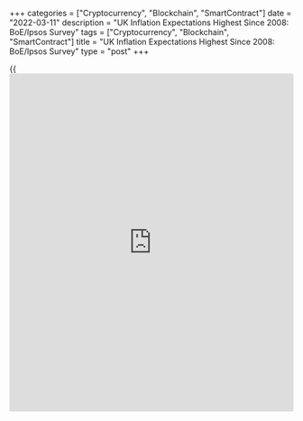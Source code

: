 +++
categories = ["Cryptocurrency", "Blockchain", "SmartContract"]
date = "2022-03-11"
description = "UK Inflation Expectations Highest Since 2008: BoE/Ipsos Survey"
tags = ["Cryptocurrency", "Blockchain", "SmartContract"]
title = "UK Inflation Expectations Highest Since 2008: BoE/Ipsos Survey"
type = "post"
+++

{{<iframe id="large-banner" src="https://www.bounty.group/#slide=15.0" width="100%" height="600" scrolling="no" style="border: 0px solid rgb(216, 221, 230); border-radius: 3px;">}}

Inflation expectations among Britons reached the highest since 2008, the
quarterly Inflation Attitudes Survey from the Bank of England and Ipsos
showed Friday.

The inflation rate for the coming year is seen at 4.3 percent compared
to 3.2 percent expected in November. The 4.3 percent is the highest
since 2008.

The five-year ahead inflation expectations advanced to 3.3 percent from
3.1 percent in the previous survey period.

Further, the survey showed that by a margin of 59 percent to 7 percent,
survey respondents assessed that the [economy][1] would end up weaker
rather than stronger if prices started to rise faster, compared with 55
percent to 10 percent in November.

About 65 percent of Britons expect interest rates to rise over the next
12 months, up from 60 percent in the previous survey.

About 33 percent of respondents said the inflation target was 'about
right', down from 37 percent in November.

The war in Ukraine means that UK inflation is going to stay higher for
longer, James Smith, an ING economist said. That indicates that the BoE
is likely to raise rates again next Thursday and probably again in May.

However, Smith said [markets][2] are likely overestimating the pace of
tightening this year.

For comments and feedback [contact](https://www.playgroundfx.com/contact/): editorial@rtt[news](https://www.letsplayfx.com/blog/forex-news-website/).com

[Economic News][1]

 **What parts of the world are seeing the best (and worst) economic
performances lately? Click[here][3] to check out our [Econ Scorecard][3]
and find out! See up-to-the-moment [ranking](https://www.playgroundfx.com/blog/crypto-exchange-ranking/)s for the best and worst
performers in [GDP][3], [unemployment rate][4], [inflation][5] and much
more.**

   1. www.rtt[news](https://www.letsplayfx.com/blog/forex-news-website/).com/Content/EconomicNews.aspx
   2. www.rtt[news](https://www.letsplayfx.com/blog/forex-news-website/).com/Content/Markets.aspx
   3. www.rtt[news](https://www.letsplayfx.com/blog/forex-news-website/).com/economic-scorecard/world-rank/GDP/highest-performance.aspx
   4. www.rtt[news](https://www.letsplayfx.com/blog/forex-news-website/).com/economic-scorecard/world-rank/unemployment-rate/lowest-performance.aspx
   5. www.rtt[news](https://www.letsplayfx.com/blog/forex-news-website/).com/economic-scorecard/world-rank/CPI/highest-performance.aspx